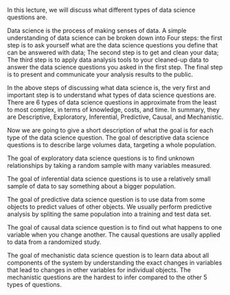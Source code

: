 In this lecture, we will discuss what different types of data science questions are.

Data science is the process of making senses of data. A simple understanding of data science can be broken down into Four steps: the first step is to ask yourself what are the data science questions you define that can be answered with data; The second step is to get and clean your data; The third step is to apply data analysis tools to your cleaned-up data to answer the data science questions you asked in the first step. The final step is to present and communicate your analysis results to the public.

In the above steps of discussing what data science is, the very first and important step is to understand what types of data science questions are. There are 6 types of data science questions in approximate from the least to most complex, in terms of knowledge, costs, and time. In summary, they are Descriptive, Exploratory, Inferential, Predictive, Causal, and Mechanistic.

Now we are going to give a short description of what the goal is for each type of the data science question. The goal of descriptive data science questions is to describe large volumes data, targeting a whole population.

The goal of exploratory data science questions is to find unknown relationships by taking a random sample with many variables measured.

The goal of inferential data science questions is to use a relatively small sample of data to say something about a bigger population.

The goal of predictive data science question is to use data from some objects to predict values of other objects. We usually perform predictive analysis by spliting the same population into a training and test data set.

The goal of causal data science question is to find out what happens to one variable when you change another. The causal questions are usally applied to data from a randomized study.

The goal of mechanistic data science question is to learn data about all components of the system by understanding the exact changes in variables that lead to changes in other variables for individual objects. The mechanistic questions are the hardest to infer compared to the other 5 types of questions.

